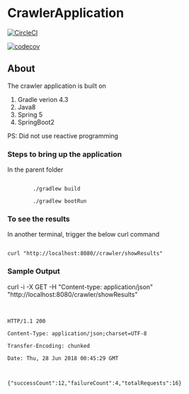 # CrawlerApplication

[![CircleCI](https://circleci.com/gh/SapnaDerajeRadhakrishna/CrawlerApplication.svg?style=svg)](https://circleci.com/gh/SapnaDerajeRadhakrishna/CrawlerApplication)

[![codecov](https://codecov.io/gh/SapnaDerajeRadhakrishna/CrawlerApplication/branch/master/graph/badge.svg)](https://codecov.io/gh/SapnaDerajeRadhakrishna/CrawlerApplication)


## About 

The crawler application is built on <br/>

1. Gradle verion 4.3
2. Java8
3. Spring 5
4. SpringBoot2

PS: Did not use reactive programming


### Steps to bring up the application

In the parent folder

<code>
        ./gradlew build <br/>
        ./gradlew bootRun
</code>

### To see the results

In another terminal, trigger the below curl command

<code>
curl "http://localhost:8080//crawler/showResults"
</code>


### Sample Output

curl -i -X GET -H "Content-type: application/json" "http://localhost:8080/crawler/showResults" <br/><br/>

<code>
HTTP/1.1 200<br/>
Content-Type: application/json;charset=UTF-8<br/>
Transfer-Encoding: chunked<br/>
Date: Thu, 28 Jun 2018 00:45:29 GMT<br/> 
<br/>
{"successCount":12,"failureCount":4,"totalRequests":16}  <br/>
</code>
